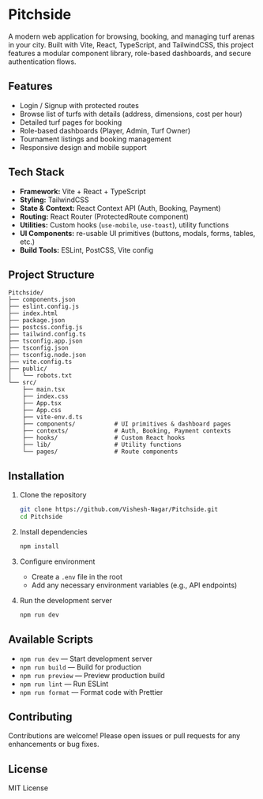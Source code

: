 # Pitchside

A modern web application for browsing, booking, and managing turf arenas in your city. Built with Vite, React, TypeScript, and TailwindCSS, this project features a modular component library, role-based dashboards, and secure authentication flows.

## Features

- Login / Signup with protected routes  
- Browse list of turfs with details (address, dimensions, cost per hour)  
- Detailed turf pages for booking  
- Role-based dashboards (Player, Admin, Turf Owner)  
- Tournament listings and booking management  
- Responsive design and mobile support

## Tech Stack

- **Framework:** Vite + React + TypeScript  
- **Styling:** TailwindCSS  
- **State & Context:** React Context API (Auth, Booking, Payment)  
- **Routing:** React Router (ProtectedRoute component)  
- **Utilities:** Custom hooks (`use-mobile`, `use-toast`), utility functions  
- **UI Components:** re-usable UI primitives (buttons, modals, forms, tables, etc.)  
- **Build Tools:** ESLint, PostCSS, Vite config  

## Project Structure

```
Pitchside/
├── components.json 
├── eslint.config.js
├── index.html
├── package.json
├── postcss.config.js
├── tailwind.config.ts
├── tsconfig.app.json
├── tsconfig.json
├── tsconfig.node.json
├── vite.config.ts
├── public/
│   └── robots.txt
└── src/
    ├── main.tsx
    ├── index.css
    ├── App.tsx
    ├── App.css
    ├── vite-env.d.ts
    ├── components/           # UI primitives & dashboard pages
    ├── contexts/             # Auth, Booking, Payment contexts
    ├── hooks/                # Custom React hooks
    ├── lib/                  # Utility functions
    └── pages/                # Route components
```

## Installation

1. Clone the repository  
   ```bash
   git clone https://github.com/Vishesh-Nagar/Pitchside.git
   cd Pitchside
   ```

2. Install dependencies  
   ```bash
   npm install
   ```

3. Configure environment  
   - Create a `.env` file in the root  
   - Add any necessary environment variables (e.g., API endpoints)

4. Run the development server  
   ```bash
   npm run dev
   ```

## Available Scripts

- `npm run dev` — Start development server  
- `npm run build` — Build for production  
- `npm run preview` — Preview production build  
- `npm run lint` — Run ESLint  
- `npm run format` — Format code with Prettier

## Contributing

Contributions are welcome! Please open issues or pull requests for any enhancements or bug fixes.

## License

MIT License
